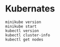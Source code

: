 # Kubernates

```
minikube version
minikube start
kubectl version
kubectl cluster-info
kubectl get nodes
```

